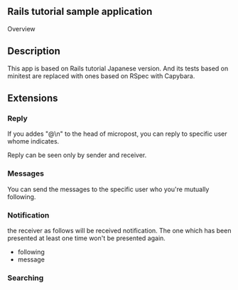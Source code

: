 Rails tutorial sample application
---

Overview

## Description
This app is based on Rails tutorial Japanese version. And its tests based on minitest are replaced with ones based on RSpec with Capybara.

## Extensions

### Reply
If you addes "@<name>\n" to the head of micropost, you can reply to specific user whome <name> indicates.

Reply can be seen only by sender and receiver.

### Messages
You can send the messages to the specific user who you're mutually following.

### Notification
the receiver as follows will be received notification. The one which has been presented at least one time won't be presented again.

- following
- message

### Searching
